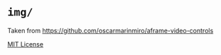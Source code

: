# `img/`

Taken from https://github.com/oscarmarinmiro/aframe-video-controls

[MIT License](https://github.com/oscarmarinmiro/aframe-video-controls/blob/master/LICENSE)
